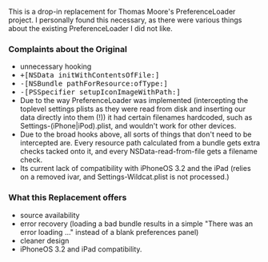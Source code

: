 This is a drop-in replacement for Thomas Moore's PreferenceLoader project.
I personally found this necessary, as there were various things about the existing PreferenceLoader I did not like.

### Complaints about the Original ###
* unnecessary hooking
 * <tt>+[NSData initWithContentsOfFile:]</tt>
 * <tt>-[NSBundle pathForResource:ofType:]</tt>
 * <tt>-[PSSpecifier setupIconImageWithPath:]</tt>
* Due to the way PreferenceLoader was implemented (intercepting the toplevel settings plists as they were read from disk and inserting our data directly into them (!)) it had certain filenames hardcoded, such as Settings-(iPhone|iPod).plist, and wouldn't work for other devices.
* Due to the broad hooks above, all sorts of things that don't need to be intercepted are. Every resource path calculated from a bundle gets extra checks tacked onto it, and every NSData-read-from-file gets a filename check.
* Its current lack of compatibility with iPhoneOS 3.2 and the iPad (relies on a removed ivar, and Settings-Wildcat.plist is not processed.)

### What this Replacement offers ###
* source availability
* error recovery (loading a bad bundle results in a simple "There was an error loading ..." instead of a blank preferences panel)
* cleaner design
* iPhoneOS 3.2 and iPad compatibility.
